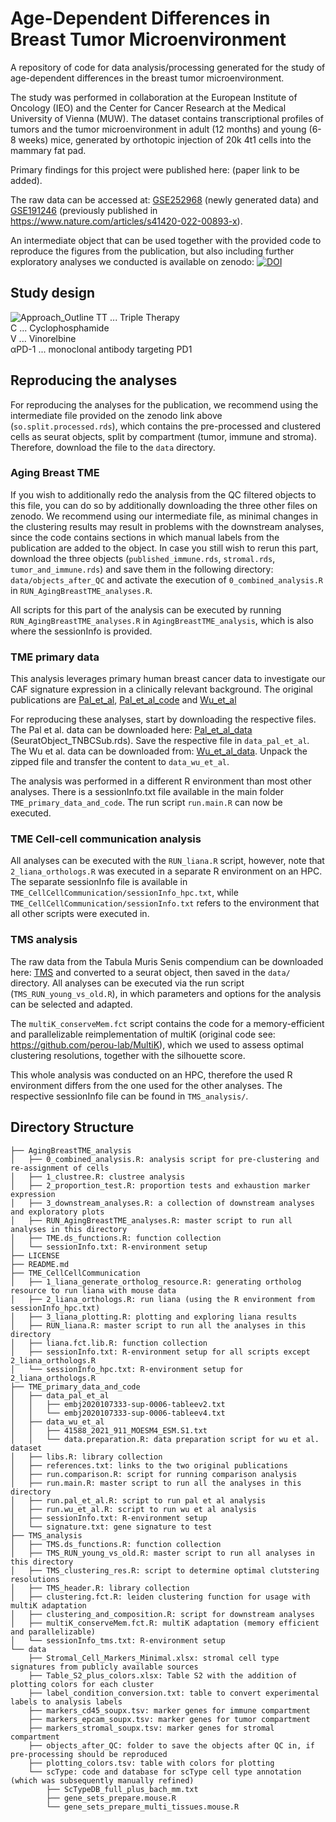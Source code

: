 # Age-Dependent Differences in Breast Tumor Microenvironment
A repository of code for data analysis/processing generated for the study of age-dependent differences in the breast tumor microenvironment.

The study was performed in collaboration at the European Institute of Oncology (IEO) and the Center for Cancer Research at the Medical University of Vienna (MUW). The dataset contains transcriptional profiles of tumors and the tumor microenvironment in adult (12 months) and young (6-8 weeks) mice, generated by orthotopic injection of 20k 4t1 cells into the mammary fat pad.

Primary findings for this project were published here: (paper link to be added).

The raw data can be accessed at: [GSE252968](https://www.ncbi.nlm.nih.gov/geo/query/acc.cgi?acc=GSE252968) (newly generated data) and [GSE191246](https://www.ncbi.nlm.nih.gov/geo/query/acc.cgi?acc=GSE191246) (previously published in https://www.nature.com/articles/s41420-022-00893-x).

An intermediate object that can be used together with the provided code to reproduce the figures from the publication, but also including further exploratory analyses we conducted is available on zenodo: [![DOI](https://zenodo.org/badge/DOI/10.5281/zenodo.13960874.svg)](https://doi.org/10.5281/zenodo.13960874)

## Study design
![Approach_Outline](https://github.com/user-attachments/assets/d7645144-6530-48e8-9066-ed9b60b1a3c4)
TT ... Triple Therapy  
C ... Cyclophosphamide  
V ... Vinorelbine  
αPD-1 ... monoclonal antibody targeting PD1  

## Reproducing the analyses

For reproducing the analyses for the publication, we recommend using the intermediate file provided on the zenodo link above (`so.split.processed.rds`), which contains the pre-processed and clustered cells as seurat objects, split by compartment (tumor, immune and stroma). Therefore, download the file to the `data` directory.

### Aging Breast TME

If you wish to additionally redo the analysis from the QC filtered objects to this file, you can do so by additionally downloading the three other files on zenodo. We recommend using our intermediate file, as minimal changes in the clustering results may result in problems with the downstream analyses, since the code contains sections in which manual labels from the publication are added to the object.
In case you still wish to rerun this part, download the three objects (`published_immune.rds`, `stromal.rds`, `tumor_and_immune.rds`) and save them in the following directory: `data/objects_after_QC` and activate the execution of `0_combined_analysis.R` in `RUN_AgingBreastTME_analyses.R`.

All scripts for this part of the analysis can be executed by running `RUN_AgingBreastTME_analyses.R` in `AgingBreastTME_analysis`, which is also where the sessionInfo is provided.

### TME primary data

This analysis leverages primary human breast cancer data to investigate our CAF signature expression in a clinically relevant background. The original publications are
[Pal_et_al](https://www.embopress.org/doi/full/10.15252/embj.2020107333), [Pal_et_al_code](https://www.nature.com/articles/s41597-022-01236-2) and [Wu_et_al](https://www.nature.com/articles/s41588-021-00911-1)

For reproducing these analyses, start by downloading the respective files. The Pal et al. data can be downloaded here: [Pal_et_al_data](https://figshare.com/articles/dataset/Data_R_code_and_output_Seurat_Objects_for_single_cell_RNA-seq_analysis_of_human_breast_tissues/17058077) (SeuratObject_TNBCSub.rds). Save the respective file in `data_pal_et_al`.
The Wu et al. data can be downloaded from: [Wu_et_al_data](https://www.ncbi.nlm.nih.gov/geo/query/acc.cgi?acc=GSE176078). Unpack the zipped file and transfer the content to `data_wu_et_al`.

The analysis was performed in a different R environment than most other analyses. There is a sessionInfo.txt file available in the main folder `TME_primary_data_and_code`.
The run script `run.main.R` can now be executed.

### TME Cell-cell communication analysis

All analyses can be executed with the `RUN_liana.R` script, however, note that `2_liana_orthologs.R` was executed in a separate R environment on an HPC. The separate sessionInfo file is available in `TME_CellCellCommunication/sessionInfo_hpc.txt`, while `TME_CellCellCommunication/sessionInfo.txt` refers to the environment that all other scripts were executed in.

### TMS analysis

The raw data from the Tabula Muris Senis compendium can be downloaded here: [TMS](https://figshare.com/ndownloader/files/23872862) and converted to a seurat object, then saved in the `data/` directory.
All analyses can be executed via the run script (`TMS_RUN_young_vs_old.R`), in which parameters and options for the analysis can be selected and adapted.

The `multiK_conserveMem.fct` script contains the code for a memory-efficient and parallelizable reimplementation of multiK (original code see: https://github.com/perou-lab/MultiK), which we used to assess optimal clustering resolutions, together with the silhouette score.

This whole analysis was conducted on an HPC, therefore the used R environment differs from the one used for the other analyses. The respective sessionInfo file can be found in `TMS_analysis/`.

## Directory Structure
```
├── AgingBreastTME_analysis
│   ├── 0_combined_analysis.R: analysis script for pre-clustering and re-assignment of cells
│   ├── 1_clustree.R: clustree analysis
│   ├── 2_proportion_test.R: proportion tests and exhaustion marker expression
│   ├── 3_downstream_analyses.R: a collection of downstream analyses and exploratory plots
│   ├── RUN_AgingBreastTME_analyses.R: master script to run all analyses in this directory
│   ├── TME.ds_functions.R: function collection
│   └── sessionInfo.txt: R-environment setup
├── LICENSE
├── README.md
├── TME_CellCellCommunication
│   ├── 1_liana_generate_ortholog_resource.R: generating ortholog resource to run liana with mouse data
│   ├── 2_liana_orthologs.R: run liana (using the R environment from sessionInfo_hpc.txt)
│   ├── 3_liana_plotting.R: plotting and exploring liana results
│   ├── RUN_liana.R: master script to run all the analyses in this directory
│   ├── liana.fct.lib.R: function collection
│   ├── sessionInfo.txt: R-environment setup for all scripts except 2_liana_orthologs.R
│   └── sessionInfo_hpc.txt: R-environment setup for 2_liana_orthologs.R
├── TME_primary_data_and_code
│   ├── data_pal_et_al
│   │   ├── embj2020107333-sup-0006-tableev2.txt
│   │   └── embj2020107333-sup-0006-tableev4.txt
│   ├── data_wu_et_al
│   │   ├── 41588_2021_911_MOESM4_ESM.S1.txt
│   │   └── data.preparation.R: data preparation script for wu et al. dataset
│   ├── libs.R: library collection
│   ├── references.txt: links to the two original publications
│   ├── run.comparison.R: script for running comparison analysis
│   ├── run.main.R: master script to run all the analyses in this directory
│   ├── run.pal_et_al.R: script to run pal et al analysis
│   ├── run.wu_et_al.R: script to run wu et al analysis
│   ├── sessionInfo.txt: R-environment setup
│   └── signature.txt: gene signature to test
├── TMS_analysis
│   ├── TMS.ds_functions.R: function collection
│   ├── TMS_RUN_young_vs_old.R: master script to run all analyses in this directory
│   ├── TMS_clustering_res.R: script to determine optimal clutstering resolutions
│   ├── TMS_header.R: library collection
│   ├── clustering.fct.R: leiden clustering function for usage with multiK adaptation
│   ├── clustering_and_composition.R: script for downstream analyses
│   ├── multiK_conserveMem.fct.R: multiK adaptation (memory efficient and parallelizable)
│   └── sessionInfo_tms.txt: R-environment setup
└── data
    ├── Stromal_Cell_Markers_Minimal.xlsx: stromal cell type signatures from publicly available sources
    ├── Table_S2_plus_colors.xlsx: Table S2 with the addition of plotting colors for each cluster
    ├── label_condition_conversion.txt: table to convert experimental labels to analysis labels
    ├── markers_cd45_soupx.tsv: marker genes for immune compartment
    ├── markers_epcam_soupx.tsv: marker genes for tumor compartment
    ├── markers_stromal_soupx.tsv: marker genes for stromal compartment
    ├── objects_after_QC: folder to save the objects after QC in, if pre-processing should be reproduced
    ├── plotting_colors.tsv: table with colors for plotting
    └── scType: code and database for scType cell type annotation (which was subsequently manually refined)
        ├── ScTypeDB_full_plus_bach_mm.txt
        ├── gene_sets_prepare.mouse.R
        └── gene_sets_prepare_multi_tissues.mouse.R
```

